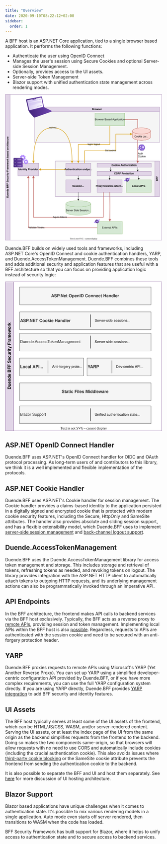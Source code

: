 ```yaml
---
title: "Overview"
date: 2020-09-10T08:22:12+02:00
sidebar:
  order: 1
---
```


A BFF host is an ASP.NET Core application, tied to a single browser based application. It performs the following
functions:

* Authenticate the user using OpenID Connect
* Manages the user's session using Secure Cookies and optional Server-side Session Management.
* Optionally, provides access to the UI assets.
* Server-side Token Management
* Blazor support with unified authentication state management across rendering modes.

![BFF Security Framework Architecture Overview](../images/bff_application_architecture.svg?height=30pc)

Duende.BFF builds on widely used tools and frameworks, including ASP.NET Core's OpenID Connect and cookie authentication
handlers, YARP, and Duende.AccessTokenManagement. Duende.BFF combines these tools and adds additional security and
application features that are useful with a BFF architecture so that you can focus on providing application logic
instead of security logic:

![Duende BFF Security Framework - components](../images/bff_blocs.svg?height=30pc)

## ASP.NET OpenID Connect Handler

Duende.BFF uses ASP.NET's OpenID Connect handler for OIDC and OAuth protocol processing. As long-term users of and
contributors to this library, we think it is a well implemented and flexible implementation of the protocols.

## ASP.NET Cookie Handler

Duende.BFF uses ASP.NET's Cookie handler for session management. The Cookie handler provides a claims-based identity to
the application persisted in a digitally signed and encrypted cookie that is protected with modern cookie security
features, including the Secure, HttpOnly and SameSite attributes. The handler also provides absolute and sliding session
support, and has a flexible extensibility model, which Duende.BFF uses to
implement [server-side session management](/bff/v3/fundamentals/session/server_side_sessions)
and [back-channel logout support](/bff/v3/fundamentals/session/management/back-channel-logout).

## Duende.AccessTokenManagement

Duende.BFF uses the Duende.AccessTokenManagement library for access token management and storage. This includes storage
and retrieval of tokens, refreshing tokens as needed, and revoking tokens on logout. The library provides integration
with the ASP.NET HTTP client to automatically attach tokens to outgoing HTTP requests, and its underlying management
actions can also be programmatically invoked through an imperative API.

## API Endpoints

In the BFF architecture, the frontend makes API calls to backend services via the BFF host exclusively. Typically, the
BFF acts as a reverse proxy to [remote APIs](/bff/v3/fundamentals/apis/remote), providing session and token management.
Implementing local APIs within the BFF host is also [possible](/bff/v3/fundamentals/apis/local). Regardless, requests to
APIs are authenticated with the session cookie and need to be secured with an anti-forgery protection header.

## YARP

Duende.BFF proxies requests to remote APIs using Microsoft's YARP (Yet Another Reverse Proxy). You can set up YARP using
a simplified developer-centric configuration API provided by Duende.BFF, or if you have more complex requirements, you
can use the full YARP configuration system directly. If you are using YARP directly, Duende.BFF
provides [YARP integration](/bff/v3/fundamentals/apis/yarp) to add BFF security and identity features.

## UI Assets

The BFF host typically serves at least some of the UI assets of the frontend, which can be HTML/JS/CSS, WASM, and/or
server-rendered content. Serving the UI assets, or at least the index page of the UI from the same origin as the backend
simplifies requests from the frontend to the backend. Doing so makes the two components same-origin, so that browsers
will allow requests with no need to use CORS and automatically include cookies (including the crucial authentication
cookie). This also avoids issues where [third-party cookie blocking](/bff/v3/architecture/third-party-cookies) or the
SameSite cookie attribute prevents the frontend from sending the authentication cookie to the backend.

It is also possible to separate the BFF and UI and host them separately. See [here](/bff/v3/architecture/ui-hosting) for
more discussion of UI hosting architecture.

## Blazor Support

Blazor based applications have unique challenges when it comes to authentication state. It's possible to mix various
rendering models in a single application. Auto mode even starts off server rendered, then transitions to WASM when the
code has loaded.

BFF Security Framework has built support for Blazor, where it helps to unify access to authentication state and to
secure access to backend services. 
